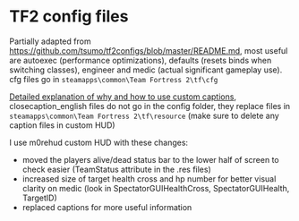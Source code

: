 # TF2 config files
Partially adapted from https://github.com/tsumo/tf2configs/blob/master/README.md, most useful are autoexec (performance optimizations), defaults (resets binds when switching classes), engineer and medic (actual significant gameplay use). cfg files go in `steamapps\common\Team Fortress 2\tf\cfg`

[Detailed explanation of why and how to use custom captions](https://www.reddit.com/r/truetf2/comments/1b4ek1g/unofficial_guide_to_captions_in_tf2_aka_automatic/), closecaption_english files do not go in the config folder, they replace files in `steamapps\common\Team Fortress 2\tf\resource` (make sure to delete any caption files in custom HUD)

I use m0rehud custom HUD with these changes: 
- moved the players alive/dead status bar to the lower half of screen  to check easier (TeamStatus attribute in the .res files)
- increased size of target health cross and hp number for better visual clarity on medic (look in SpectatorGUIHealthCross, SpectatorGUIHealth, TargetID)
- replaced captions for more useful information
